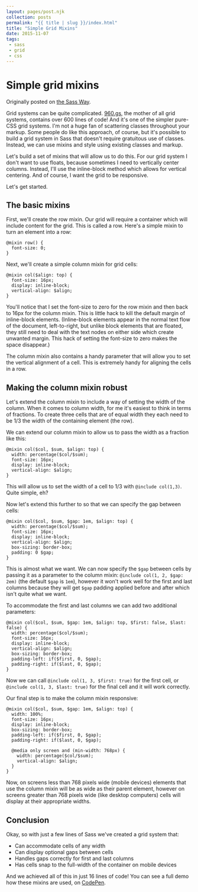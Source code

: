 ```yaml
---
layout: pages/post.njk
collection: posts
permalink: "{{ title | slug }}/index.html"
title: "Simple Grid Mixins"
date: 2015-11-07
tags:
 - sass
 - grid
 - css
---
```

# Simple grid mixins

Originally posted on [the Sass Way](http://thesassway.com/).

Grid systems can be quite complicated. [960.gs](http://960.gs/), the mother of all grid systems, contains over 600 lines of code! And it's one of the simpler pure-CSS grid systems. I'm not a huge fan of scattering classes throughout your markup. Some people do like this approach, of course, but it's possible to build a grid system in Sass that doesn't require gratuitous use of classes. Instead, we can use mixins and style using existing classes and markup.

Let's build a set of mixins that will allow us to do this. For our grid system I don't want to use floats, because sometimes I need to vertically center columns. Instead, I'll use the inline-block method which allows for vertical centering. And of course, I want the grid to be responsive.

Let's get started.

## The basic mixins

First, we'll create the row mixin. Our grid will require a container which will include content for the grid. This is called a row. Here's a simple mixin to turn an element into a row:

    @mixin row() {
      font-size: 0;
    }

Next, we'll create a simple column mixin for grid cells:

    @mixin col($align: top) {
      font-size: 16px;
      display: inline-block;
      vertical-align: $align;
    }

You'll notice that I set the font-size to zero for the row mixin and then back to 16px for the column mixin. This is little hack to kill the default margin of inline-block elements. (Inline-block elements appear in the normal text flow of the document, left-to-right, but unlike block elements that are floated, they still need to deal with the text nodes on either side which create unwanted margin. This hack of setting the font-size to zero makes the space disappear.)

The column mixin also contains a handy parameter that will allow you to set the vertical alignment of a cell. This is extremely handy for aligning the cells in a row.

## Making the column mixin robust

Let's extend the column mixin to include a way of setting the width of the column. When it comes to column width, for me it's easiest to think in terms of fractions. To create three cells that are of equal width they each need to be 1/3 the width of the containing element (the row).

We can extend our column mixin to allow us to pass the width as a fraction like this:

    @mixin col($col, $sum, $align: top) {
      width: percentage($col/$sum);
      font-size: 16px;
      display: inline-block;
      vertical-align: $align;
    }

This will allow us to set the width of a cell to 1/3 with `@include col(1,3)`. Quite simple, eh?

Now let's extend this further to so that we can specify the gap between cells:

    @mixin col($col, $sum, $gap: 1em, $align: top) {
      width: percentage($col/$sum);
      font-size: 16px;
      display: inline-block;
      vertical-align: $align;
      box-sizing: border-box;
      padding: 0 $gap;
    }

This is almost what we want. We can now specify the `$gap` between cells by passing it as a parameter to the column mixin: `@include col(1, 2, $gap: 2em)` (the default `$gap` is `1em`), however it won't work well for the first and last columns because they will get `$gap` padding applied before and after which isn't quite what we want.

To accommodate the first and last columns we can add two additional parameters:

    @mixin col($col, $sum, $gap: 1em, $align: top, $first: false, $last: false) {
      width: percentage($col/$sum);
      font-size: 16px;
      display: inline-block;
      vertical-align: $align;
      box-sizing: border-box;
      padding-left: if($first, 0, $gap);
      padding-right: if($last, 0, $gap);
    }

Now we can call `@include col(1, 3, $first: true)` for the first cell, or `@include col(1, 3, $last: true)` for the final cell and it will work correctly.

Our final step is to make the column mixin responsive:

    @mixin col($col, $sum, $gap: 1em, $align: top) {
      width: 100%;
      font-size: 16px;
      display: inline-block;
      box-sizing: border-box;
      padding-left: if($first, 0, $gap);
      padding-right: if($last, 0, $gap);

      @media only screen and (min-width: 768px) {
        width: percentage($col/$sum);
        vertical-align: $align;
      }
    }

Now, on screens less than 768 pixels wide (mobile devices) elements that use the column mixin will be as wide as their parent element, however on screens greater than 768 pixels wide (like desktop computers) cells will display at their appropriate widths.

## Conclusion

Okay, so with just a few lines of Sass we've created a grid system that:

- Can accommodate cells of any width
- Can display optional gaps between cells
- Handles gaps correctly for first and last columns
- Has cells snap to the full-width of the container on mobile devices

And we achieved all of this in just 16 lines of code! You can see a full demo how these mixins are used, on [CodePen](http://codepen.io/goschevski/full/Awuyz).
